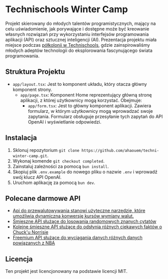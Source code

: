 # Technischools Winter Camp

Projekt skierowany do młodych talentów programistycznych, mający na celu uświadomienie, jak porywające i dostępne może być kreowanie własnych rozwiązań przy wykorzystaniu interfejsów programowania aplikacji (API) oraz sztucznej inteligencji (AI). Prezentacja projektu miała miejsce podczas [półkolonii w Technischools](https://technischools.com/winter-codecamp-2024), gdzie zainspirowaliśmy młodych adeptów technologii do eksplorowania fascynującego świata programowania.

## Struktura Projektu

- `app/layout.tsx`: Jest to komponent układu, który otacza główny komponent strony.
  - `app/page.tsx`: Komponent Home reprezentujący główną stronę aplikacji, z której użytkownicy mogą korzystać. Obejmuje:
    - `app/form.tsx`: Jest to główny komponent aplikacji. Zawiera formularz, w którym użytkownicy mogą wprowadzać swoje zapytania. Formularz obsługuje przesyłanie tych zapytań do API OpenAI i wyświetlanie odpowiedzi.

## Instalacja

1. Sklonuj repozytorium `git clone https://github.com/ahaouem/techni-winter-camp.git`.
2. Wykonaj komende `git checkout completed`.
3. Zainstaluj zależności za pomocą `bun install`.
4. Skopiuj plik `.env.example` do nowego pliku o nazwie `.env` i wprowadź swój klucz API OpenAI.
5. Uruchom aplikację za pomocą `bun dev`.

## Polecane darmowe API

- [Api do przewalutowywania stanowi użyteczne narzędzie, które umożliwia dynamiczną konwersję kursów wymiany walut. ](https://rapidapi.com/warting/api/currency-converter/)
- [Śmieszne API służące do losowania randomowych znanych cytatów](https://rapidapi.com/andruxnet/api/random-famous-quotes)
- [Kolejne śmieszne API służące do odsłynia różnych ciekawych faktów o Chuck'u Norrisie](https://rapidapi.com/matchilling/api/chuck-norris/)
- [Freemium API służące do wyciągania danych różnych danych powiązanych z NBA](https://rapidapi.com/api-sports/api/api-nba)

## Licencja

Ten projekt jest licencjonowany na podstawie licencji MIT.
